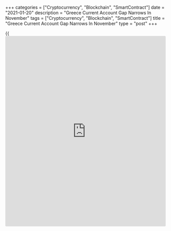 +++
categories = ["Cryptocurrency", "Blockchain", "SmartContract"]
date = "2021-01-20"
description = "Greece Current Account Gap Narrows In November"
tags = ["Cryptocurrency", "Blockchain", "SmartContract"]
title = "Greece Current Account Gap Narrows In November"
type = "post"
+++

{{<iframe id="large-banner" src="https://www.bounty.group/#slide=4.0" width="100%" height="600" scrolling="no" style="border: 0px solid rgb(216, 221, 230); border-radius: 3px;">}}

The Greece current account deficit narrowed in November from the
previous year, the Bank of Greece reported Wednesday.

The current account shortfall fell to EUR 1.26 billion from EUR 1.38
billion in the same period last year.

The decline in deficit was driven by an improvement in the balance of
goods and the primary income account, which was partly offset by
deterioration in the services balance and the secondary income account.

The deficit on goods trade decreased to EUR 1.44 billion from EUR 1.68
billion in the previous year. At the same time, the services trade
showed a surplus of EUR 425.6 billion versus a EUR 560.4 million surplus
last year.

The shortfall in primary income fell to EUR 87.9 million from EUR 213.9
million. Meanwhile, the deficit on secondary income widened to EUR 158.3
million from EUR 48.6 million last year.

In the January-November period, the current account showed a deficit of
EUR 10.5 billion, up by EUR 8.4 billion year-on-year.

For comments and feedback [contact](https://www.playgroundfx.com/contact/): editorial@rtt[news](https://www.letsplayfx.com/blog/forex-news-website/).com

[Economic News][1]

 **What parts of the world are seeing the best (and worst) economic
performances lately? Click[here][2] to check out our [Econ Scorecard][2]
and find out! See up-to-the-moment [ranking](https://www.playgroundfx.com/blog/crypto-exchange-ranking/)s for the best and worst
performers in [GDP][3], [unemployment rate][4], [inflation][2] and much
more.**

   1. www.rtt[news](https://www.letsplayfx.com/blog/forex-news-website/).com/Content/EconomicNews.aspx
   2. www.rtt[news](https://www.letsplayfx.com/blog/forex-news-website/).com/economic-scorecard/world-rank/CPI/highest-performance.aspx
   3. www.rtt[news](https://www.letsplayfx.com/blog/forex-news-website/).com/economic-scorecard/world-rank/GDP/highest-performance.aspx
   4. www.rtt[news](https://www.letsplayfx.com/blog/forex-news-website/).com/economic-scorecard/world-rank/unemployment-rate/lowest-performance.aspx